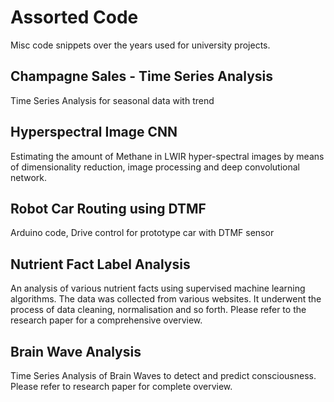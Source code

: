 # Assorted Code 

Misc code snippets over the years used for university projects. 

## Champagne Sales - Time Series Analysis 

Time Series Analysis for seasonal data with trend

## Hyperspectral Image CNN 

Estimating the amount of Methane in LWIR hyper-spectral images by means of dimensionality reduction, image processing and deep convolutional network.

## Robot Car Routing using DTMF 

Arduino code, Drive control for prototype car with DTMF sensor  

## Nutrient Fact Label Analysis

An analysis of various nutrient facts using supervised machine learning algorithms. 
The data was collected from various websites. It underwent the process of data cleaning, normalisation and so forth. 
Please refer to the research paper for a comprehensive overview. 

## Brain Wave Analysis 

Time Series Analysis of Brain Waves to detect and predict consciousness. 
Please refer to research paper for complete overview. 
